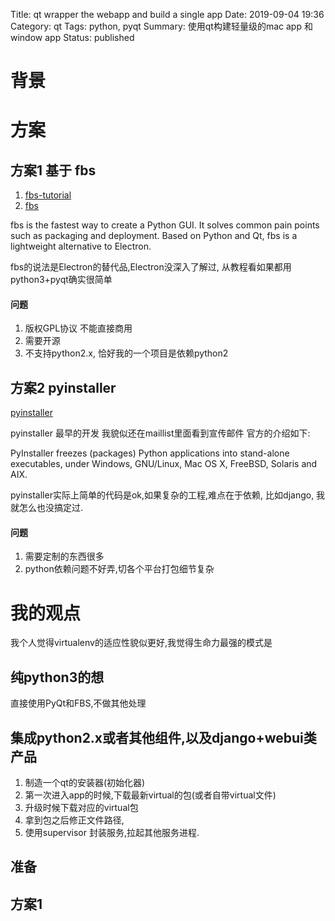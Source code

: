 Title: qt wrapper the webapp and build a single app
Date: 2019-09-04 19:36
Category: qt
Tags: python, pyqt
Summary: 使用qt构建轻量级的mac app 和 window app
Status: published

# 背景

# 方案

## 方案1 基于 fbs

1. [fbs-tutorial](https://github.com/mherrmann/fbs-tutorial)
2. [fbs](https://github.com/mherrmann/fbs/)

fbs is the fastest way to create a Python GUI. It solves common pain points such as packaging and deployment. Based on Python and Qt, fbs is a lightweight alternative to Electron.

fbs的说法是Electron的替代品,Electron没深入了解过, 从教程看如果都用python3+pyqt确实很简单

#### 问题

1. 版权GPL协议 不能直接商用
2. 需要开源
3. 不支持python2.x, 恰好我的一个项目是依赖python2

## 方案2 pyinstaller

[pyinstaller](http://www.pyinstaller.org/)

pyinstaller 最早的开发 我貌似还在maillist里面看到宣传邮件
官方的介绍如下:

PyInstaller freezes (packages) Python applications into stand-alone executables, under Windows, GNU/Linux, Mac OS X, FreeBSD, Solaris and AIX.

pyinstaller实际上简单的代码是ok,如果复杂的工程,难点在于依赖, 比如django, 我就怎么也没搞定过.

#### 问题

1. 需要定制的东西很多
2. python依赖问题不好弄,切各个平台打包细节复杂


# 我的观点

我个人觉得virtualenv的适应性貌似更好,我觉得生命力最强的模式是

## 纯python3的想

直接使用PyQt和FBS,不做其他处理

## 集成python2.x或者其他组件,以及django+webui类产品

1. 制造一个qt的安装器(初始化器)
2. 第一次进入app的时候,下载最新virtual的包(或者自带virtual文件)
3. 升级时候下载对应的virtual包
4. 拿到包之后修正文件路径, 
5. 使用supervisor 封装服务,拉起其他服务进程.


## 准备

## 方案1


